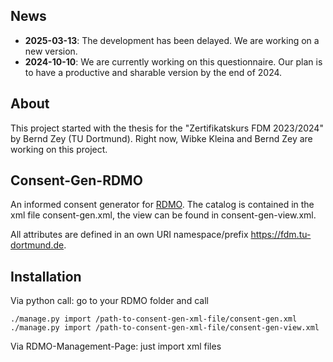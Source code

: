 ## News 
- **2025-03-13**: The development has been delayed. We are working on a new version. 
- **2024-10-10**: We are currently working on this questionnaire. Our plan is to have a productive and sharable version by the end of 2024.

## About
This project started with the thesis for the "Zertifikatskurs FDM 2023/2024" by Bernd Zey (TU Dortmund). 
Right now, Wibke Kleina and Bernd Zey are working on this project. 


## Consent-Gen-RDMO
An informed consent generator for [RDMO](https://github.com/rdmorganiser/rdmo). 
The catalog is contained in the xml file consent-gen.xml, the view can be found in consent-gen-view.xml.

All attributes are defined in an own URI namespace/prefix https://fdm.tu-dortmund.de.  

## Installation
Via python call: 
go to your RDMO folder and call
```
./manage.py import /path-to-consent-gen-xml-file/consent-gen.xml
./manage.py import /path-to-consent-gen-xml-file/consent-gen-view.xml
```

Via RDMO-Management-Page: just import xml files
